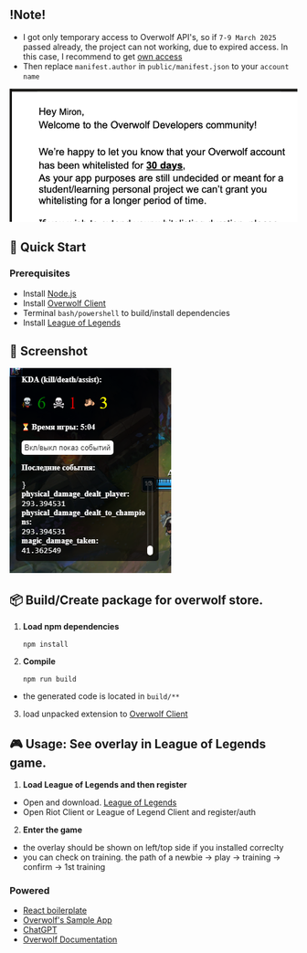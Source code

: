 ## !Note!

- I got only temporary access to Overwolf API's, so if `7-9 March 2025` passed already, the project can not working, due to expired access. In this case, I recommend to get [own access](https://dev.overwolf.com/ow-native/getting-started/submitting-an-app-proposal)
- Then replace `manifest.author` in `public/manifest.json` to your `account name`

![Overlay example](./temporary-granted.png)

## 🚀 Quick Start

### Prerequisites

- Install [Node.js](https://nodejs.org)
- Install [Overwolf Client](https://download.overwolf.com/install/Download)
- Terminal `bash/powershell` to build/install dependencies
- Install [League of Legends](https://www.leagueoflegends.com/ru-ru/download/)

## 📸 Screenshot

![Overlay example](./example.png)

## 📦 Build/Create package for overwolf store.

1. **Load npm dependencies**

   ```shell
   npm install
   ```

2. **Compile**

   ```shell
   npm run build
   ```

- the generated code is located in `build/**`

3. load unpacked extension to [Overwolf Client](https://dev.overwolf.com/ow-native/getting-started/basic-sample-app#5-load-the-app-as-unpacked-extension)

## 🎮 Usage: See overlay in League of Legends game.

1. **Load League of Legends and then register**

- Open and download. [League of Legends](https://www.leagueoflegends.com/ru-ru/download/)
- Open Riot Client or League of Legend Client and register/auth

2. **Enter the game**

- the overlay should be shown on left/top side if you installed correclty
- you can check on training. the path of a newbie -> play -> training -> confirm -> 1st training

### Powered
- [React boilerplate](https://github.com/AlbericoD/overwolf-modern-react-boilerplate)
- [Overwolf's Sample App](https://github.com/overwolf/sample-app/tree/master)
- [ChatGPT](https://chatgpt.com/share/67a719b3-b724-800d-a093-086b4dc5be79)
- [Overwolf Documentation](https://dev.overwolf.com/ow-native/getting-started/basic-sample-app)